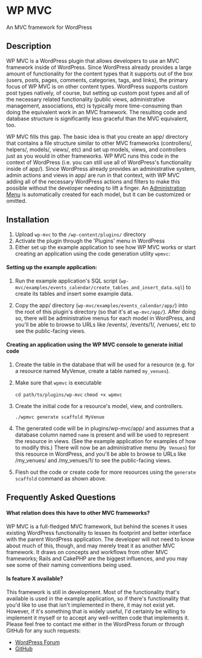 WP MVC
==================================================
An MVC framework for WordPress

Description
-----------

WP MVC is a WordPress plugin that allows developers to use an MVC framework inside of WordPress. Since WordPress already provides a large amount of functionality for the content types that it supports out of the box (users, posts, pages, comments, categories, tags, and links), the primary focus of WP MVC is on other content types. WordPress supports custom post types natively, of course, but setting up custom post types and all of the necessary related functionality (public views, administrative management, associations, etc) is typically more time-consuming than doing the equivalent work in an MVC framework. The resulting code and database structure is significantly less graceful than the MVC equivalent, too.

WP MVC fills this gap. The basic idea is that you create an app/ directory that contains a file structure similar to other MVC frameworks (controllers/, helpers/, models/, views/, etc) and set up models, views, and controllers just as you would in other frameworks. WP MVC runs this code in the context of WordPress (i.e. you can still use all of WordPress's functionality inside of app/). Since WordPress already provides an administrative system, admin actions and views in app/ are run in that context, with WP MVC adding all of the necessary WordPress actions and filters to make this possible without the developer needing to lift a finger. An [Administration Menu](http://codex.wordpress.org/Administration_Menus) is automatically created for each model, but it can be customized or omitted.

Installation
------------

1. Upload `wp-mvc` to the `/wp-content/plugins/` directory
1. Activate the plugin through the 'Plugins' menu in WordPress
1. Either set up the example application to see how WP MVC works or start creating an application using the code generation utility `wpmvc`:

#### Setting up the example application:

1. Run the example application's SQL script (`wp-mvc/examples/events_calendar/create_tables_and_insert_data.sql`) to create its tables and insert some example data.

1. Copy the app/ directory (`wp-mvc/examples/events_calendar/app/`) into the root of this plugin's directory (so that it's at `wp-mvc/app/`). After doing so, there will be administrative menus for each model in WordPress, and you'll be able to browse to URLs like /events/, /events/1/, /venues/, etc to see the public-facing views.

#### Creating an application using the WP MVC console to generate initial code

1. Create the table in the database that will be used for a resource (e.g. for a resource named MyVenue, create a table named `my_venues`).
1. Make sure that `wpmvc` is executable

	`cd path/to/plugins/wp-mvc`
	`chmod +x wpmvc`

1. Create the initial code for a resource's model, view, and controllers.

	`./wpmvc generate scaffold MyVenue`

1. The generated code will be in plugins/wp-mvc/app/ and assumes that a database column named `name` is present and will be used to represent the resource in views. (See the example application for examples of how to modify this.) There will now be an administrative menu (`My Venues`) for this resource in WordPress, and you'll be able to browse to URLs like /my_venues/ and /my_venues/1/ to see the public-facing views.
1. Flesh out the code or create code for more resources using the `generate scaffold` command as shown above.

Frequently Asked Questions
--------------------------

#### What relation does this have to other MVC frameworks?

WP MVC is a full-fledged MVC framework, but behind the scenes it uses existing WordPress functionality to lessen its footprint and better interface with the parent WordPress application. The developer will not need to know about much of this, though, and may merely treat it as another MVC framework. It draws on concepts and workflows from other MVC frameworks; Rails and CakePHP are the biggest influences, and you may see some of their naming conventions being used.

#### Is feature X available?

This framework is still in development. Most of the functionality that's available is used in the example application, so if there's functionality that you'd like to use that isn't implemented in there, it may not exist yet. However, if it's something that is widely useful, I'd certainly be willing to implement it myself or to accept any well-written code that implements it. Please feel free to contact me either in the WordPress forum or through GitHub for any such requests:

* [WordPress Forum](http://wordpress.org/tags/wp-mvc?forum_id=10)
* [GitHub](http://github.com/tombenner/)